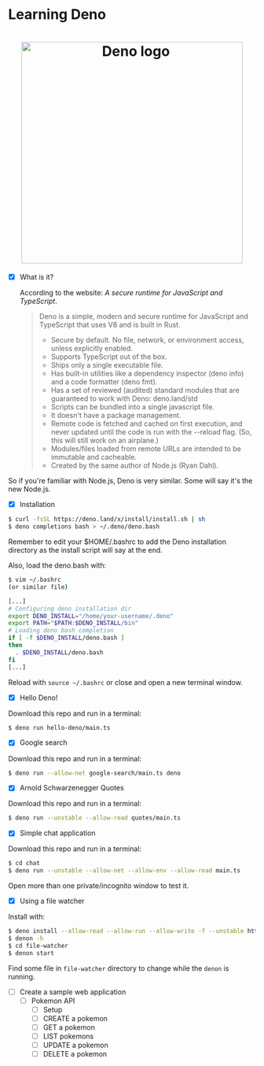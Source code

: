 # Learning Deno

<h1 align="center">
  <img src="https://deno.land/logo.svg" alt="Deno logo" width="450"/>
</h1>

- [x] What is it?

  According to the website: _A secure runtime for JavaScript and TypeScript_.

  > Deno is a simple, modern and secure runtime for JavaScript and TypeScript that uses V8 and is built in Rust.
  >  - Secure by default. No file, network, or environment access, unless explicitly enabled.
  >  - Supports TypeScript out of the box.
  >  - Ships only a single executable file.
  >  - Has built-in utilities like a dependency inspector (deno info) and a code formatter (deno fmt).
  >  - Has a set of reviewed (audited) standard modules that are guaranteed to work with Deno: deno.land/std
  >  - Scripts can be bundled into a single javascript file.
  >  - It doesn't have a package management.
  >  - Remote code is fetched and cached on first execution, and never updated until the code is run with the --reload flag. (So, this will still work on an airplane.)
  >  - Modules/files loaded from remote URLs are intended to be immutable and cacheable.
  >  - Created by the same author of Node.js (Ryan Dahl).

So if you're familiar with Node.js, Deno is very similar. Some will say it's the new Node.js.

- [x] Installation

```bash
$ curl -fsSL https://deno.land/x/install/install.sh | sh
$ deno completions bash > ~/.deno/deno.bash
```

Remember to edit your $HOME/.bashrc to add the Deno installation directory as the install script will say at the end. 

Also, load the deno.bash with:
```bash
$ vim ~/.bashrc
(or similar file)

[...]
# Configuring deno installation dir
export DENO_INSTALL="/home/your-username/.deno"
export PATH="$PATH:$DENO_INSTALL/bin"
# Loading deno bash completion
if [ -f $DENO_INSTALL/deno.bash ]
then
  . $DENO_INSTALL/deno.bash
fi
[...]
``` 

Reload with `source ~/.bashrc` or close and open a new terminal window.

- [x] Hello Deno!

Download this repo and run in a terminal:

```bash
$ deno run hello-deno/main.ts
```

- [x] Google search

Download this repo and run in a terminal:

```bash
$ deno run --allow-net google-search/main.ts deno
```

- [x] Arnold Schwarzenegger Quotes

Download this repo and run in a terminal:

```bash
$ deno run --unstable --allow-read quotes/main.ts
```

- [x] Simple chat application

Download this repo and run in a terminal:

```bash
$ cd chat
$ deno run --unstable --allow-net --allow-env --allow-read main.ts
```
Open more than one private/incognito window to test it.

- [x] Using a file watcher

Install with:

```bash
$ deno install --allow-read --allow-run --allow-write -f --unstable https://deno.land/x/denon/denon.ts
$ denon -h
$ cd file-watcher
$ denon start
```  
Find some file in `file-watcher` directory to change while the `denon` is running.

- [ ] Create a sample web application
  - [ ] Pokemon API
    - [ ] Setup
    - [ ] CREATE a pokemon
    - [ ] GET a pokemon
    - [ ] LIST pokemons
    - [ ] UPDATE a pokemon
    - [ ] DELETE a pokemon